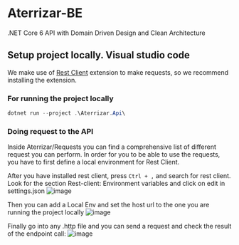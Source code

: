 # Aterrizar-BE
.NET Core 6 API with Domain Driven Design and Clean Architecture

## Setup project locally. Visual studio code
We make use of [Rest Client](https://github.com/Huachao/vscode-restclient) extension to make requests, so we recommend installing the extension.

### For running the project locally
```csharp
dotnet run --project .\Aterrizar.Api\
```

### Doing request to the API
Inside Aterrizar/Requests you can find a comprehensive list of different request you can perform. In order for you to be able to use the requests, you have to first define a local environment for Rest Client.

After you have installed rest client, press ```Ctrl + ,``` and search for rest client. Look for the section Rest-client: Environment variables and click on edit in settings.json
![image](https://user-images.githubusercontent.com/18756969/178116354-1f2bdf27-b426-425e-b507-5714febae911.png)

Then you can add a Local Env and set the host url to the one you are running the project locally
![image](https://user-images.githubusercontent.com/18756969/178116417-f6cc5a67-e0b4-4b85-a369-23b821626069.png)

Finally go into any .http file and you can send a request and check the result of the endpoint call:
![image](https://user-images.githubusercontent.com/18756969/178116501-ff87b52d-7876-4311-8004-57e6e6880d7d.png)
